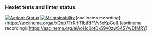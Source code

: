 ### Hexlet tests and linter status:
[![Actions Status](https://github.com/EugeneViktP/java-project-61/actions/workflows/hexlet-check.yml/badge.svg)](https://github.com/EugeneViktP/java-project-61/actions)
[![Maintainability](https://api.codeclimate.com/v1/badges/a778da2376eafc25e06a/maintainability)](https://codeclimate.com/github/EugeneViktP/java-project-61/maintainability)
[asciinema recording]:(https://asciinema.org/a/xQnp7TrRHR1btRfFVv8xKpGoI)
[asciinema recording]:(https://asciinema.org/a/AoHc0otDk69v0zwS4SVwDfMRY)


